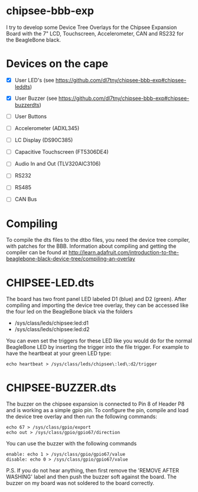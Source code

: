 chipsee-bbb-exp
===============

I try to develop some Device Tree Overlays for the Chipsee Expansion Board with the 7" LCD, Touchscreen, Accelerometer, CAN and RS232 for the BeagleBone black.

Devices on the cape
===================

- [x] User LED's (see https://github.com/dl7tny/chipsee-bbb-exp#chipsee-leddts)
- [x] User Buzzer (see https://github.com/dl7tny/chipsee-bbb-exp#chipsee-buzzerdts)
- [ ] User Buttons
- [ ] Accelerometer (ADXL345)
- [ ] LC Display (DS90C385)
- [ ] Capacitive Touchscreen (FT5306DE4)
- [ ] Audio In and Out (TLV320AIC3106)
- [ ] RS232
- [ ] RS485
- [ ] CAN Bus


Compiling
=========
To compile the dts files to the dtbo files, you need the device tree compiler, with patches for the BBB. Information about compiling and getting the compiler can be found at http://learn.adafruit.com/introduction-to-the-beaglebone-black-device-tree/compiling-an-overlay


CHIPSEE-LED.dts
===============

The board has two front panel LED labeled D1 (blue) and D2 (green). After compiling and importing the device tree overlay, they can be accessed like the four led on the BeagleBone black via the folders 

 * /sys/class/leds/chipsee:led:d1
 * /sys/class/leds/chipsee:led:d2

You can even set the triggers for these LED like you would do for the normal BeagleBone LED by inserting the trigger into the file trigger. For example to have the heartbeat at your green LED type:

```
echo heartbeat > /sys/class/leds/chipsee\:led\:d2/trigger
```

CHIPSEE-BUZZER.dts
==================

The buzzer on the chipsee expansion is connected to Pin 8 of Header P8 and is working as a simple gpio pin. To configure the pin, compile and load the device tree overlay and then run the following commands:


```
echo 67 > /sys/class/gpio/export
echo out > /sys/class/gpio/gpio67/direction
```

You can use the buzzer with the following commands
```
enable: echo 1 > /sys/class/gpio/gpio67/value
disable: echo 0 > /sys/class/gpio/gpio67/value 
```

P.S. If you do not hear anything, then first remove the 'REMOVE AFTER WASHING' label and then push the buzzer soft against the board. The buzzer on my board was not soldered to the board correctly.
